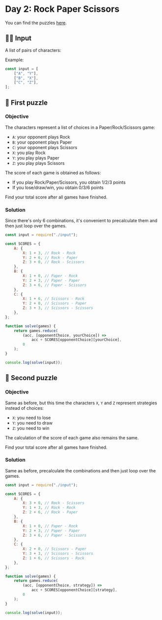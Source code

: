 # Day 2: Rock Paper Scissors

You can find the puzzles [here](https://adventofcode.com/2022/day/2).

## ✍🏼 Input

A list of pairs of characters:

Example:

```js
const input = [
    ["A", "Y"],
    ["B", "X"],
    ["C", "Z"],
];
```

## 🧩 First puzzle

### Objective

The characters represent a list of choices in a Paper/Rock/Scissors game:

-   `A`: your opponent plays Rock
-   `B`: your opponent plays Paper
-   `C`: your opponent plays Scissors
-   `X`: you play Rock
-   `Y`: you play plays Paper
-   `Z`: you play plays Scissors

The score of each game is obtained as follows:

-   If you play Rock/Paper/Scissors, you obtain 1/2/3 points
-   If you lose/draw/win, you obtain 0/3/6 points

Find your total score after all games have finished.

### Solution

Since there's only 6 combinations, it's convenient to precalculate them and then just loop over the games.

```js
const input = require("./input");

const SCORES = {
    A: {
        X: 1 + 3, // Rock - Rock
        Y: 2 + 6, // Rock - Paper
        Z: 3 + 0, // Rock - Scissors
    },
    B: {
        X: 1 + 0, // Paper - Rock
        Y: 2 + 3, // Paper - Paper
        Z: 3 + 6, // Paper - Scissors
    },
    C: {
        X: 1 + 6, // Scissors - Rock
        Y: 2 + 0, // Scissors - Paper
        Z: 3 + 3, // Scissors - Scissors
    },
};

function solve(games) {
    return games.reduce(
        (acc, [opponentChoice, yourChoice]) =>
            acc + SCORES[opponentChoice][yourChoice],
        0
    );
}

console.log(solve(input));
```

## 🧩 Second puzzle

### Objective

Same as before, but this time the characters `X`, `Y` and `Z` represent strategies instead of choices:

-   `X`: you need to lose
-   `Y`: you need to draw
-   `Z`: you need to win

The calculation of the score of each game also remains the same.

Find your total score after all games have finished.

### Solution

Same as before, precalculate the combinations and then just loop over the games.

```js
const input = require("./input");

const SCORES = {
    A: {
        X: 3 + 0, // Rock - Scissors
        Y: 1 + 3, // Rock - Rock
        Z: 2 + 6, // Rock - Paper
    },
    B: {
        X: 1 + 0, // Paper - Rock
        Y: 2 + 3, // Paper - Paper
        Z: 3 + 6, // Paper - Scissors
    },
    C: {
        X: 2 + 0, // Scissors - Paper
        Y: 3 + 3, // Scissors - Scissors
        Z: 1 + 6, // Scissors - Rock
    },
};

function solve(games) {
    return games.reduce(
        (acc, [opponentChoice, strategy]) =>
            acc + SCORES[opponentChoice][strategy],
        0
    );
}

console.log(solve(input));
```
